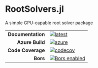 # RootSolvers.jl

A simple GPU-capable root solver package

|||
|---------------------:|:----------------------------------------------|
| **Documentation**    | [![latest][docs-latest-img]][docs-latest-url] |
| **Azure Build**      | [![azure][azure-img]][azure-url]              |
| **Code Coverage**    | [![codecov][codecov-img]][codecov-url]        |
| **Bors**             | [![Bors enabled][bors-img]][bors-url]         |

[docs-latest-img]: https://img.shields.io/badge/docs-latest-blue.svg
[docs-latest-url]: https://climate-machine.github.io/RootSolvers.jl/latest/

[azure-img]: https://dev.azure.com/climate-machine/RootSolvers.jl/_apis/build/status/climate-machine.RootSolvers.jl?branchName=master
[azure-url]: https://dev.azure.com/climate-machine/RootSolvers.jl/_build/latest?definitionId=1&branchName=master

[codecov-img]: https://codecov.io/gh/climate-machine/RootSolvers.jl/branch/master/graph/badge.svg
[codecov-url]: https://codecov.io/gh/climate-machine/RootSolvers.jl

[bors-img]: https://bors.tech/images/badge_small.svg
[bors-url]: https://app.bors.tech/repositories/23812
